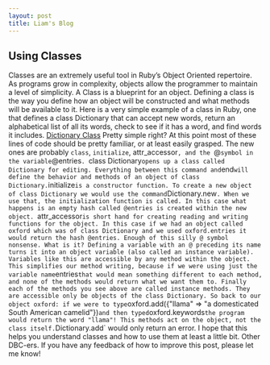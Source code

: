```yaml
---
layout: post
title: Liam's Blog
---
```

## Using Classes
Classes are an extremely useful tool in Ruby’s Object Oriented repertoire. As programs grow in complexity, objects allow the programmer to maintain a level of simplicity.
A Class is a blueprint for an object. Defining a class is the way you define how an object will be constructed and what methods will be available to it.
Here is a very simple example of a class in Ruby, one that defines a class Dictionary that can accept new words, return an alphabetical list of all its words, check to see if it has a word, and find words it includes.
 [Dictionary Class](../imgs/dictionary_class.png)
Pretty simple right? At this point most of these lines of code should be pretty familiar, or at least easily grasped.
The new ones are probably `class`, `initialize`, attr_accessor`, and the `@` symbol in the variable `@entries`.
`class Dictionary` opens up a class called Dictionary for editing. Everything between this command and `end` will define the behavior and methods of an object of class Dictionary.
`initialize` is a constructor function. To create a new object of class Dictionary we would use the command `Dictionary.new`. When we use that, the initialization function is called. In this case what happens is an empty hash called @entries is created within the new object.
`attr_accessor` is short hand for creating reading and writing functions for the object. In this case if we had an object called oxford which was of class Dictionary and we used oxford.entries it would return the hash @entries.
Enough of this silly @ symbol nonsense. What is it? Defining a variable with an @ preceding its name turns it into an object variable (also called an instance variable). Variables like this are accessible by any method within the object. This simplifies our method writing, because if we were using just the variable name `entries` that would mean something different to each method, and none of the methods would return what we want them to.
Finally each of the methods you see above are called instance methods. They are accessible only be objects of the class Dictionary. So back to our object oxford: if we were to type `oxford.add({"llama" => "a domesticated South American camelid"})` and then typed `oxford.keywords` the program would return the word "llama"!
This methods act on the object, not the class itself. `Dictionary.add` would only return an error.
I hope that this helps you understand classes and how to use them at least a little bit.
Other DBC-ers. If you have any feedback of how to improve this post, please let me know!
